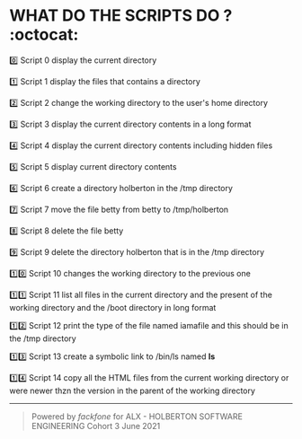 # WHAT DO THE SCRIPTS DO ? :octocat:

:zero:     Script 0 display the current directory

:one:      Script 1 display the files that contains a directory

:two:      Script 2 change the working directory to the user's home directory

:three:    Script 3 display the current directory contents in a long format

:four:     Script 4 display the current directory contents including hidden files

:five:     Script 5 display current directory contents

:six:      Script 6 create a directory holberton in the /tmp directory

:seven:    Script 7 move the file betty from betty to /tmp/holberton

:eight:    Script 8 delete the file betty

:nine:     Script 9 delete the directory holberton that is in the /tmp directory

:one::zero:  Script 10 changes the working directory to the previous one

:one::one:   Script 11 list all files in the current directory and the present of the working directory and the /boot directory in long format

:one::two:   Script 12 print the type of the file named iamafile and this should be in the /tmp directory

:one::three: Script 13 create a symbolic link to /bin/ls named __ls__

:one::four:  Script 14 copy all the HTML files from the current working directory or were newer thzn the version in the parent of the working directory

*************************************************************************************************************************************************************
> Powered by *fackfone* for ALX - HOLBERTON SOFTWARE ENGINEERING Cohort 3 June 2021
